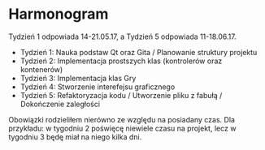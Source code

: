 # Harmonogram

Tydzień 1 odpowiada 14-21.05.17, a Tydzień 5 odpowiada 11-18.06.17.

- Tydzień 1: Nauka podstaw Qt oraz Gita / Planowanie struktury projektu
- Tydzień 2: Implementacja prostszych klas (kontrolerów oraz kontenerów)
- Tydzień 3: Implementacja klas Gry
- Tydzień 4: Stworzenie interefejsu graficznego
- Tydzień 5: Refaktoryzacja kodu / Utworzenie pliku z fabułą / Dokończenie zaległości

Obowiązki rodzieliłem nierówno ze względu na posiadany czas.
Dla przykładu: w tygodniu 2 poświęcę niewiele czasu na projekt, lecz w tygodniu 3 będę miał na niego kilka dni.
